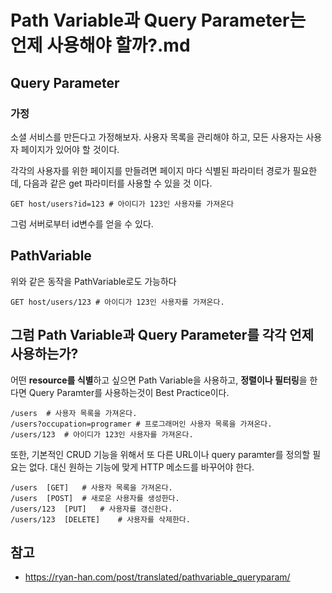 # Path Variable과 Query Parameter는 언제 사용해야 할까?.md

## Query Parameter

### 가정
소셜 서비스를 만든다고 가정해보자. 사용자 목록을 관리해야 하고, 모든 사용자는 사용자 페이지가 있어야 할 것이다.

각각의 사용자를 위한 페이지를 만들려면 페이지 마다 식별된 파라미터 경로가 필요한데, 다음과 같은 get 파라미터를 사용할 수 있을 것 이다.

`GET host/users?id=123 # 아이디가 123인 사용자를 가져온다`

그럼 서버로부터 id변수를 얻을 수 있다.

## PathVariable

위와 같은 동작을 PathVariable로도 가능하다

`GET host/users/123 # 아이디가 123인 사용자를 가져온다.`

## 그럼 Path Variable과 Query Parameter를 각각 언제 사용하는가?

어떤 **resource를 식별**하고 싶으면 Path Variable을 사용하고,
**정렬이나 필터링**을 한다면 Query Paramter를 사용하는것이 Best Practice이다.

```
/users  # 사용자 목록을 가져온다.
/users?occupation=programer # 프로그래머인 사용자 목록을 가져온다.
/users/123  # 아이디가 123인 사용자를 가져온다.
```

또한, 기본적인 CRUD 기능을 위해서 또 다른 URL이나 query paramter를 정의할 필요는 없다.
대신 원하는 기능에 맞게 HTTP 메소드를 바꾸어야 한다.
```
/users  [GET]   # 사용자 목록을 가져온다.
/users  [POST]  # 새로운 사용자를 생성한다.
/users/123  [PUT]   # 사용자를 갱신한다.
/users/123  [DELETE]    # 사용자를 삭제한다.
```

## 참고
* https://ryan-han.com/post/translated/pathvariable_queryparam/
